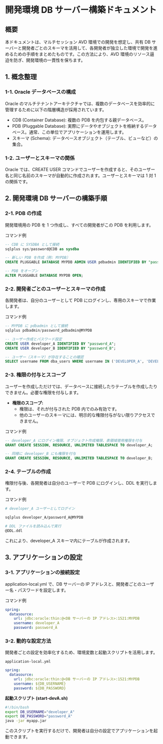# 開発環境 DB サーバー構築ドキュメント

## 概要

本ドキュメントは、マルチセッション AVD 環境での開発を想定し、共有 DB サーバーと開発者ごとのスキーマを活用して、各開発者が独立した環境で開発を進めるための手順をまとめたものです。この方法により、AVD 環境のリソース逼迫を防ぎ、開発環境の一貫性を保ちます。

## 1. 概念整理

### 1-1. Oracle データベースの構成

Oracle のマルチテナントアーキテクチャでは、複数のデータベースを効率的に管理するために以下の階層構造が採用されています。

- CDB (Container Database): 複数の PDB を内包する親データベース。
- PDB (Pluggable Database): 実際にデータやオブジェクトを格納するデータベース。通常、この単位でアプリケーションを運用します。
- スキーマ (Schema): データベースオブジェクト（テーブル、ビューなど）の集合。

### 1-2. ユーザーとスキーマの関係

Oracle では、CREATE USER コマンドでユーザーを作成すると、そのユーザー名と同じ名前のスキーマが自動的に作成されます。ユーザーとスキーマは 1 対 1 の関係です。

## 2. 開発環境 DB サーバーの構築手順

### 2-1. PDB の作成

開発環境用の PDB を 1 つ作成し、すべての開発者がこの PDB を利用します。

コマンド例

```sql
-- CDB に SYSDBA として接続
sqlplus sys/password@CDB as sysdba

-- 新しい PDB を作成（例: MYPDB）
CREATE PLUGGABLE DATABASE MYPDB ADMIN USER pdbadmin IDENTIFIED BY "password_pdbadmin";

-- PDB をオープン
ALTER PLUGGABLE DATABASE MYPDB OPEN;
```

### 2-2. 開発者ごとのユーザーとスキーマの作成

各開発者は、自分のユーザーとして PDB にログインし、専用のスキーマで作業します。

コマンド例

```sql
-- MYPDB に pdbadmin として接続
sqlplus pdbadmin/password_pdbadmin@MYPDB

-- ユーザー作成とパスワード設定
CREATE USER developer_A IDENTIFIED BY "password_A";
CREATE USER developer_B IDENTIFIED BY "password_B";

-- ユーザー（スキーマ）が存在することの確認
SELECT username FROM dba_users WHERE username IN ('DEVELOPER_A', 'DEVELOPER_B');
```

### 2-3. 権限の付与とスコープ

ユーザーを作成しただけでは、データベースに接続したりテーブルを作成したりできません。必要な権限を付与します。

- **権限のスコープ:**
  - 権限は、それが付与された PDB 内でのみ有効です。
  - 他のユーザーのスキーマには、明示的な権限付与がない限りアクセスできません。

コマンド例

```sql
-- developer_A にログイン権限、オブジェクト作成権限、表領域使用権限を付与
GRANT CREATE SESSION, RESOURCE, UNLIMITED TABLESPACE TO developer_A;

-- 同様に developer_B にも権限を付与
GRANT CREATE SESSION, RESOURCE, UNLIMITED TABLESPACE TO developer_B;
```

### 2-4. テーブルの作成

権限付与後、各開発者は自分のユーザーで PDB にログインし、DDL を実行します。

コマンド例

```bash
# developer_A ユーザーとしてログイン

sqlplus developer_A/password_A@MYPDB

# DDL ファイルを読み込んで実行
@DDL.ddl
```

これにより、developer_A スキーマ内にテーブルが作成されます。

## 3. アプリケーションの設定

### 3-1. アプリケーションの接続設定

application-local.yml で、DB サーバーの IP アドレスと、開発者ごとのユーザー名・パスワードを設定します。

コマンド例

```yaml
spring:
  datasource:
    url: jdbc:oracle:thin:@<DB サーバーの IP アドレス>:1521:MYPDB
    username: developer_A
    password: password_A
```

### 3-2. 動的な設定方法

開発者ごとの設定を効率化するため、環境変数と起動スクリプトを活用します。

`application-local.yml`

```yaml
spring:
  datasource:
    url: jdbc:oracle:thin:@<DB サーバーの IP アドレス>:1521:MYPDB
    username: ${DB_USERNAME}
    password: ${DB_PASSWORD}
```

**起動スクリプト (start-devA.sh)**

```Bash
#!/bin/bash
export DB_USERNAME="developer_A"
export DB_PASSWORD="password_A"
java -jar myapp.jar
```

このスクリプトを実行するだけで、開発者は自分の設定でアプリケーションを起動できます。
